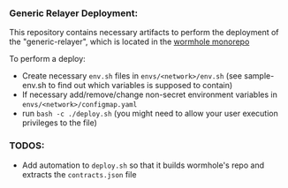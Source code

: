 ### Generic Relayer Deployment:

This repository contains necessary artifacts to perform the deployment of the "generic-relayer", which is located in the [wormhole monorepo](https://github.com/wormhole-foundation/wormhole/tree/main/relayer)

To perform a deploy:
- Create necessary `env.sh` files in `envs/<network>/env.sh` (see sample-env.sh to find out which variables is supposed to contain)
- If necessary add/remove/change non-secret environment variables in `envs/<network>/configmap.yaml`
- run `bash -c ./deploy.sh` (you might need to allow your user execution privileges to the file)

### TODOS:
- Add automation to `deploy.sh` so that it builds wormhole's repo and extracts the `contracts.json` file
